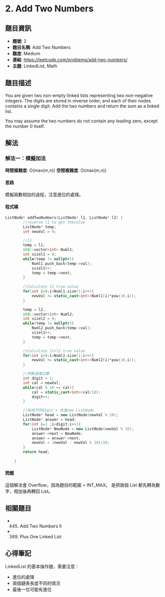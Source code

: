 # 2. Add Two Numbers

## 題目資訊
- **題號**: 2
- **題目名稱**: Add Two Numbers
- **難度**: Medium
- **連結**: https://leetcode.com/problems/add-two-numbers/
- **主題**: LinkedList, Math

## 題目描述

You are given two non-empty linked lists representing two non-negative integers. The digits are stored in reverse order, and each of their nodes contains a single digit. Add the two numbers and return the sum as a linked list.

You may assume the two numbers do not contain any leading zero, except the number 0 itself.

## 解法

### 解法一：模擬加法
**時間複雜度**: O(max(m,n))
**空間複雜度**: O(max(m,n))

#### 思路
模擬兩數相加的過程，注意進位的處理。

#### 程式碼
```cpp
ListNode* addTwoNumbers(ListNode* l1, ListNode* l2) {
        //reverse l1 to get thevalue
        ListNode* temp;
        int newVal = 0;

        //l1
        temp = l1;
        std::vector<int> Numl1;
        int sizel1 = 0;
        while(temp != nullptr){
            Numl1.push_back(temp->val);
            sizel1++;
            temp = temp->next;
        } 
        
        //Calculate l1 true value
        for(int i=0;i<Numl1.size();i++){
            newVal += static_cast<int>(Numl1[i]*pow(10,i));
        }

        temp = l2;
        std::vector<int> Numl2;
        int sizel2 = 0;
        while(temp != nullptr){
            Numl2.push_back(temp->val);
            sizel2++;
            temp = temp->next;
        } 

        //Calculate l1+l2 true value
        for(int i=0;i<Numl2.size();i++){
            newVal += static_cast<int>(Numl2[i]*pow(10,i));
        }

        //判斷是幾位數
        int digit = 1;
        int cal = newVal;
        while(cal % 10 == cal){
            cal = static_cast<int>(cal/10);
            digit++;
        }

        //拆成不同digit + 存進new ListNode
        ListNode* head = new ListNode(newVal % 10);
        ListNode* answer = head;
        for(int i=1 ;i<digit;i++){
            ListNode* NewNode = new ListNode(newVal % 10);
            answer->next = NewNode;
            answer = answer->next;
            newVal = (newVal - newVal % 10)/10;
        }
        return head;
        
    }
```

#### 問題
這個解法會 Overflow，因為題目的範圍 > INT_MAX。
是把兩個 List 都先轉為數字，相加後再轉回 List。

## 相關題目
- 445. Add Two Numbers II
- 369. Plus One Linked List

## 心得筆記
LinkedList 的基本操作題，需要注意：
- 進位的處理
- 兩個鏈表長度不同的情況
- 最後一位可能有進位